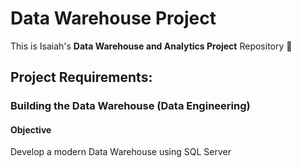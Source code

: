# Data Warehouse Project

This is Isaiah's **Data Warehouse and Analytics Project** Repository 🥳

## Project Requirements:
### Building the Data Warehouse (Data Engineering)

#### Objective
Develop a modern Data Warehouse using SQL Server


